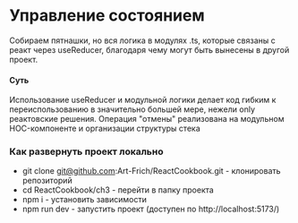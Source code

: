 # Управление состоянием
Собираем пятнашки, но вся логика в модулях .ts, которые связаны с реакт через useReducer, благодаря чему могут быть вынесены в другой проект.

#### Суть
Использование useReducer и модульной логики делает код гибким к переиспользованию в значительно большей мере, нежели only реактовские решения.
Операция "отмены" реализована на модульном HOC-компоненте и организации структуры стека

### Как развернуть проект локально
- git clone git@github.com:Art-Frich/ReactCookbook.git - клонировать репозиторий
- cd ReactCookbook/ch3 - перейти в папку проекта
- npm i - установить зависимости 
- npm run dev - запустить проект (доступен по http://localhost:5173/)